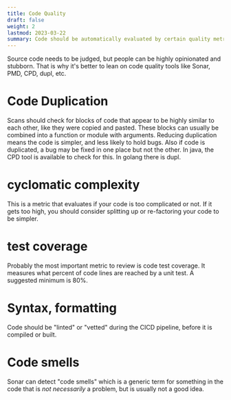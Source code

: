 ```yaml
---
title: Code Quality
draft: false
weight: 2
lastmod: 2023-03-22
summary: Code should be automatically evaluated by certain quality metrics.
---
```


Source code needs to be judged, but people can be highly opinionated and stubborn.
That is why it's better to lean on code quality tools like Sonar, PMD, CPD, dupl, etc.

# Code Duplication

Scans should check for blocks of code that appear to be highly similar to each other, like
they were copied and pasted.  These blocks can usually be combined into a function or 
module with arguments.  Reducing duplication means the code is simpler, and less likely
to hold bugs.  Also if code is duplicated, a bug may be fixed in one place but not 
the other.  In java, the CPD tool is available to check for this.  In golang there is dupl.

# cyclomatic complexity

This is a metric that evaluates if your code is too complicated or not.  If it gets too
high, you should consider splitting up or re-factoring your code to be simpler.

# test coverage

Probably the most important metric to review is code test coverage.  It measures what 
percent of code lines are reached by a unit test.  A suggested minimum is 80%.

# Syntax, formatting

Code should be "linted" or "vetted" during the CICD pipeline, before it is compiled
or built.

# Code smells

Sonar can detect "code smells" which is a generic term for something in the code that
is *not necessarily* a problem, but is usually not a good idea.
